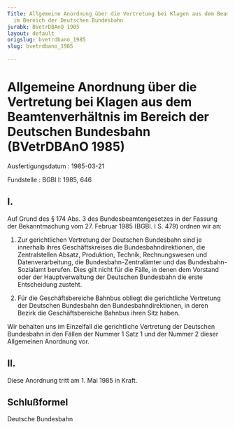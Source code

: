```yaml
---
Title: Allgemeine Anordnung über die Vertretung bei Klagen aus dem Beamtenverhältnis
  im Bereich der Deutschen Bundesbahn
jurabk: BVetrDBAnO 1985
layout: default
origslug: bvetrdbano_1985
slug: bvetrdbano_1985

---
```


# Allgemeine Anordnung über die Vertretung bei Klagen aus dem Beamtenverhältnis im Bereich der Deutschen Bundesbahn (BVetrDBAnO 1985)

Ausfertigungsdatum
:   1985-03-21

Fundstelle
:   BGBl I: 1985, 646



## I.

Auf Grund des § 174 Abs. 3 des Bundesbeamtengesetzes in der Fassung
der Bekanntmachung vom 27. Februar 1985 (BGBl. I S. 479) ordnen wir
an:

1.  Zur gerichtlichen Vertretung der Deutschen Bundesbahn sind je
    innerhalb ihres Geschäftskreises die Bundesbahndirektionen, die
    Zentralstellen Absatz, Produktion, Technik, Rechnungswesen und
    Datenverarbeitung, die Bundesbahn-Zentralämter und das Bundesbahn-
    Sozialamt berufen. Dies gilt nicht für die Fälle, in denen dem
    Vorstand oder der Hauptverwaltung der Deutschen Bundesbahn die erste
    Entscheidung zusteht.


2.  Für die Geschäftsbereiche Bahnbus obliegt die gerichtliche Vertretung
    der Deutschen Bundesbahn den Bundesbahndirektionen, in deren Bezirk
    die Geschäftsbereiche Bahnbus ihren Sitz haben.



Wir behalten uns im Einzelfall die gerichtliche Vertretung der
Deutschen Bundesbahn in den Fällen der Nummer 1 Satz 1 und der Nummer
2 dieser Allgemeinen Anordnung vor.


## II.

Diese Anordnung tritt am 1. Mai 1985 in Kraft.


## Schlußformel

Deutsche Bundesbahn

